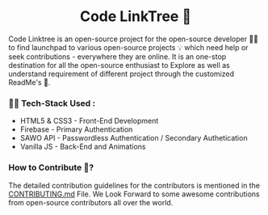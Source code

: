 <h1 align="center">Code LinkTree 💛</h1>

Code Linktree is an open-source project for the open-source developer 🙋‍♂️ to find launchpad to various open-source projects 💡 which need help or seek contributions - everywhere they are online. It is an one-stop destination for all the open-source enthusiast to Explore as well as understand requirement of different project through the customized ReadMe's 🧾.

### 👨‍💻 Tech-Stack Used : 

- HTML5 & CSS3 - Front-End Development
- Firebase - Primary Authentication
- SAWO API - Passwordless Authentication / Secondary Authetication
- Vanilla JS - Back-End and Animations

### How to Contribute 🎉?
The detailed contribution guidelines for the contributors is mentioned in the [CONTRIBUTING.md](https://github.com/The-CODE-Plus-Plus-Community/Code-Linktree/blob/main/CONTRIBUTING.md) File. We Look Forward to some awesome contributions from open-source contributors all over the world.
